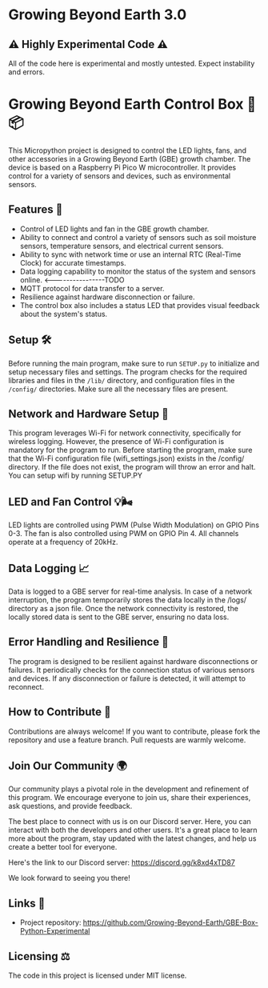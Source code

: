 # Growing Beyond Earth 3.0

## ⚠️ Highly Experimental Code ⚠️

All of the code here is experimental and mostly untested. Expect instability and errors.

# Growing Beyond Earth Control Box 🌱📦

This Micropython project is designed to control the LED lights, fans, and other accessories in a Growing Beyond Earth (GBE) growth chamber. The device is based on a Raspberry Pi Pico W microcontroller. It provides control for a variety of sensors and devices, such as environmental sensors.

## Features 🚀

- Control of LED lights and fan in the GBE growth chamber.
- Ability to connect and control a variety of sensors such as soil moisture sensors, temperature sensors, and electrical current sensors.
- Ability to sync with network time or use an internal RTC (Real-Time Clock) for accurate timestamps.
- Data logging capability to monitor the status of the system and sensors online. <----------------TODO
- MQTT protocol for data transfer to a server.
- Resilience against hardware disconnection or failure.
- The control box also includes a status LED that provides visual feedback about the system's status.

## Setup 🛠️

Before running the main program, make sure to run `SETUP.py` to initialize and setup necessary files and settings. The program checks for the required libraries and files in the `/lib/` directory, and configuration files in the `/config/` directories. Make sure all the necessary files are present.

## Network and Hardware Setup 📡

This program leverages Wi-Fi for network connectivity, specifically for wireless logging. However, the presence of Wi-Fi configuration is mandatory for the program to run. Before starting the program, make sure that the Wi-Fi configuration file (wifi_settings.json) exists in the /config/ directory. If the file does not exist, the program will throw an error and halt. You can setup wifi by running SETUP.PY

## LED and Fan Control 💡🌬️

LED lights are controlled using PWM (Pulse Width Modulation) on GPIO Pins 0-3. The fan is also controlled using PWM on GPIO Pin 4. All channels operate at a frequency of 20kHz.

## Data Logging 📈

Data is logged to a GBE server for real-time analysis. In case of a network interruption, the program temporarily stores the data locally in the /logs/ directory as a json file. Once the network connectivity is restored, the locally stored data is sent to the GBE server, ensuring no data loss.

## Error Handling and Resilience 🚧

The program is designed to be resilient against hardware disconnections or failures. It periodically checks for the connection status of various sensors and devices. If any disconnection or failure is detected, it will attempt to reconnect.

## How to Contribute 🤝

Contributions are always welcome! If you want to contribute, please fork the repository and use a feature branch. Pull requests are warmly welcome.

## Join Our Community 🌍
Our community plays a pivotal role in the development and refinement of this program. We encourage everyone to join us, share their experiences, ask questions, and provide feedback.

The best place to connect with us is on our Discord server. Here, you can interact with both the developers and other users. It's a great place to learn more about the program, stay updated with the latest changes, and help us create a better tool for everyone.

Here's the link to our Discord server: https://discord.gg/k8xd4xTD87

We look forward to seeing you there!

## Links 🔗

- Project repository: https://github.com/Growing-Beyond-Earth/GBE-Box-Python-Experimental

## Licensing ⚖️

The code in this project is licensed under MIT license.